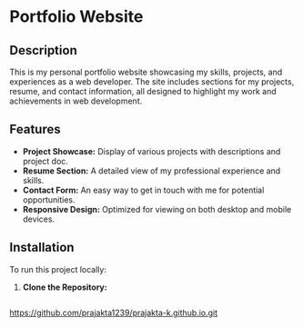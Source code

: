 # Portfolio Website

## Description

This is my personal portfolio website showcasing my skills, projects, and experiences as a web developer. The site includes sections for my projects, resume, and contact information, all designed to highlight my work and achievements in web development.

## Features

- **Project Showcase:** Display of various projects with descriptions and project doc.
- **Resume Section:** A detailed view of my professional experience and skills.
- **Contact Form:** An easy way to get in touch with me for potential opportunities.
- **Responsive Design:** Optimized for viewing on both desktop and mobile devices.

## Installation

To run this project locally:

1. **Clone the Repository:**
   ```bash
  https://github.com/prajakta1239/prajakta-k.github.io.git
